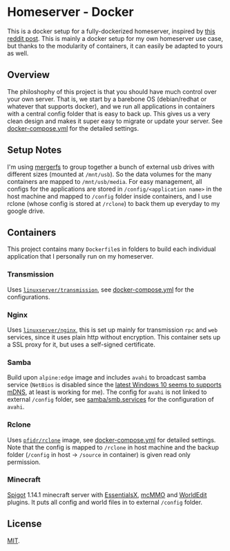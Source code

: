 # Homeserver - Docker
This is a docker setup for a fully-dockerized homeserver, inspired by [this reddit post](https://www.reddit.com/r/docker/comments/7ro9lv/why_shouldnt_i_dockerize_everything_on_my_server/). This is mainly a docker setup for my own homeserver use case, but thanks to the modularity of containers, it can easily be adapted to yours as well.

## Overview
The philoshophy of this project is that you should have much control over your own server. That is, we start by a barebone OS (debian/redhat or whatever that supports docker), and we run all applications in containers with a central config folder that is easy to back up. This gives us a very clean design and makes it super easy to migrate or update your server. See [docker-compose.yml](https://github.com/yxwangcs/homeserver/blob/master/docker-compose.yml) for the detailed settings.

## Setup Notes
I'm using [mergerfs](https://github.com/trapexit/mergerfs) to group together a bunch of external usb drives with different sizes (mounted at `/mnt/usb`). So the data volumes for the many containers are mapped to `/mnt/usb/media`. For easy management, all configs for the applications are stored in `/config/<application name>` in the host machine and mapped to `/config` folder inside containers, and I use rclone (whose config is stored at `/rclone`) to back them up everyday to my google drive.

## Containers
This project contains many `Dockerfile`s in folders to build each individual application that I personally run on my homeserver.

### Transmission
Uses [`linuxserver/transmission`](https://hub.docker.com/r/linuxserver/transmission), see [docker-compose.yml](https://github.com/yxwangcs/homeserver/blob/master/docker-compose.yml#L22-L33) for the configurations.

### Nginx
Uses [`linuxserver/nginx`](https://hub.docker.com/r/linuxserver/nginx), this is set up mainly for transmission `rpc` and `web` services, since it uses plain http without encryption. This container sets up a SSL proxy for it, but uses a self-signed certificate.

### Samba
Build upon `alpine:edge` image and includes `avahi` to broadcast samba service (`NetBios` is disabled since the [latest Windows 10 seems to supports mDNS](https://social.technet.microsoft.com/Forums/en-US/b334e797-ef80-4525-b74a-b4830420a14e/windows-10-spams-network-with-invalid-mdns-response-packets?forum=win10itpronetworking), at least is working for me). The config for `avahi` is not linked to external `/config` folder, see [samba/smb.services](https://github.com/yxwangcs/homeserver/blob/master/samba/smb.service) for the configuration of `avahi`.

### Rclone
Uses [`pfidr/rclone`](https://hub.docker.com/r/pfidr/rclone/) image, see [docker-compose.yml](https://github.com/yxwangcs/homeserver/blob/master/docker-compose.yml#L43-L56) for detailed settings. Note that the config is mapped to `/rclone` in host machine and the backup folder (`/config` in host -> `/source` in container) is given read only permission.

### Minecraft
[Spigot](https://www.spigotmc.org/) 1.14.1 minecraft server with [EssentialsX](https://github.com/EssentialsX/Essentials), [mcMMO](https://github.com/mcMMO-Dev/mcMMO) and [WorldEdit](https://github.com/EngineHub/WorldEdit) plugins. It puts all config and world files in to external `/config` folder.

## License
[MIT](https://github.com/yxwangcs/homeserver/blob/master/LICENSE).
